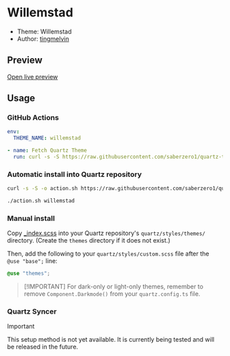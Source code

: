 # Willemstad

- Theme: Willemstad
- Author: <a href="https://notes.tingmelvin.com/ER-Resources/ER2PUB/ER2PUB-01-AboutMe" target="_blank" rel="noopener noreferrer">tingmelvin</a>

## Preview

[Open live preview](https://quartz-themes.github.io/willemstad/)

## Usage

### GitHub Actions

```yaml
env:
  THEME_NAME: willemstad
```

```yaml
- name: Fetch Quartz Theme
  run: curl -s -S https://raw.githubusercontent.com/saberzero1/quartz-themes/master/action.sh | bash -s -- $THEME_NAME
```

### Automatic install into Quartz repository

```bash
curl -s -S -o action.sh https://raw.githubusercontent.com/saberzero1/quartz-themes/master/action.sh

./action.sh willemstad
```

### Manual install

Copy [\_index.scss](./_index.scss) into your Quartz repository's `quartz/styles/themes/` directory. (Create the `themes` directory if it does not exist.)

Then, add the following to your `quartz/styles/custom.scss` file after the `@use "base";` line:

```scss
@use "themes";
```

> [!IMPORTANT] For dark-only or light-only themes, remember to remove `Component.Darkmode()` from your `quartz.config.ts` file.

### Quartz Syncer

> [!IMPORTANT]
> This setup method is not yet available. It is currently being tested and will be released in the future.
